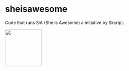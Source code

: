# sheisawesome
Code that runs SiA (She is Awesome) a initiative by Skcript.

<p><img src="http://www.skcript.com/static/skcript_norm.png" width="120"/></p>
